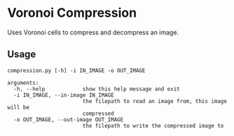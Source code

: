 # Voronoi Compression

Uses Voronoi cells to compress and decompress an image.

## Usage

```
compression.py [-h] -i IN_IMAGE -o OUT_IMAGE

arguments:
  -h, --help            show this help message and exit
  -i IN_IMAGE, --in-image IN_IMAGE
                        the filepath to read an image from, this image will be
                        compressed
  -o OUT_IMAGE, --out-image OUT_IMAGE
                        the filepath to write the compressed image to
```
